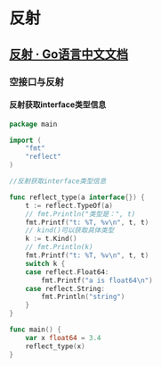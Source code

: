 # 反射

## [反射 · Go语言中文文档](https://www.topgoer.com/%E5%B8%B8%E7%94%A8%E6%A0%87%E5%87%86%E5%BA%93/%E5%8F%8D%E5%B0%84.html)

### 空接口与反射

#### 反射获取interface类型信息

```go
package main

import (
	"fmt"
	"reflect"
)

//反射获取interface类型信息

func reflect_type(a interface{}) {
	t := reflect.TypeOf(a)
	// fmt.Println("类型是：", t)
	fmt.Printf("t: %T, %v\n", t, t)
	// kind()可以获取具体类型
	k := t.Kind()
	// fmt.Println(k)
	fmt.Printf("t: %T, %v\n", t, t)
	switch k {
	case reflect.Float64:
		fmt.Printf("a is float64\n")
	case reflect.String:
		fmt.Println("string")
	}
}

func main() {
	var x float64 = 3.4
	reflect_type(x)
}


```

